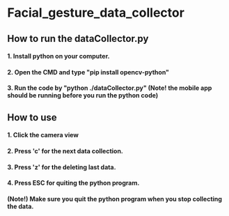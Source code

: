 # Facial_gesture_data_collector

## How to run the dataCollector.py

#### 1. Install python on your computer. 
#### 2. Open the CMD and type "pip install opencv-python"
#### 3. Run the code by "python ./dataCollector.py" (Note! the mobile app should be running before you run the python code)  




## How to use

#### 1. Click the camera view
#### 2. Press 'c' for the next data collection.
#### 3. Press 'z' for the deleting last data.
#### 4. Press ESC for quiting the python program.
#### (Note!) Make sure you quit the python program when you stop collecting the data.
